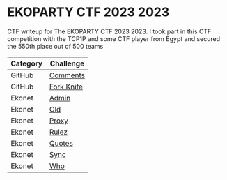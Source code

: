 # EKOPARTY CTF 2023 2023
CTF writeup for The EKOPARTY CTF 2023 2023. I took part in this CTF competition with the TCP1P and some CTF player from Egypt and secured the 550th place out of 500 teams

| Category | Challenge |
| --- | --- |
| GitHub | [Comments](/EKOPARTY%20CTF%202023/Comments/)
| GitHub | [Fork Knife](/EKOPARTY%20CTF%202023/Fork%20Knife/)
| Ekonet | [Admin](/EKOPARTY%20CTF%202023/Admin/)
| Ekonet | [Old](/EKOPARTY%20CTF%202023/Old/)
| Ekonet | [Proxy](/EKOPARTY%20CTF%202023/Proxy/)
| Ekonet | [Rulez](/EKOPARTY%20CTF%202023/Rulez/)
| Ekonet | [Quotes](/EKOPARTY%20CTF%202023/Quotes/)
| Ekonet | [Sync](/EKOPARTY%20CTF%202023/Sync/)
| Ekonet | [Who](/EKOPARTY%20CTF%202023/Who/)